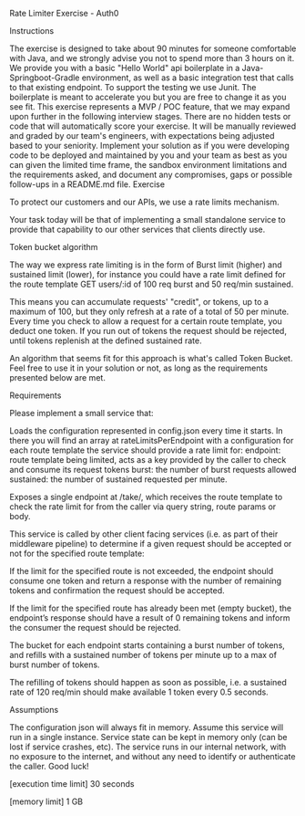 Rate Limiter Exercise - Auth0

Instructions

The exercise is designed to take about 90 minutes for someone comfortable with Java, and we strongly advise you not to spend more than 3 hours on it.
We provide you with a basic "Hello World" api boilerplate in a Java-Springboot-Gradle environment, as well as a basic integration test that calls to that existing endpoint. To support the testing we use Junit.
The boilerplate is meant to accelerate you but you are free to change it as you see fit.
This exercise represents a MVP / POC feature, that we may expand upon further in the following interview stages.
There are no hidden tests or code that will automatically score your exercise. It will be manually reviewed and graded by our team's engineers, with expectations being adjusted based to your seniority.
Implement your solution as if you were developing code to be deployed and maintained by you and your team as best as you can given the limited time frame, the sandbox environment limitations and the requirements asked, and document any compromises, gaps or possible follow-ups in a README.md file.
Exercise

To protect our customers and our APIs, we use a rate limits mechanism.

Your task today will be that of implementing a small standalone service to provide that capability to our other services that clients directly use.

Token bucket algorithm

The way we express rate limiting is in the form of Burst limit (higher) and sustained limit (lower), for instance you could have a rate limit defined for the route template GET users/:id of 100 req burst and 50 req/min sustained.

This means you can accumulate requests' "credit", or tokens, up to a maximum of 100, but they only refresh at a rate of a total of 50 per minute. Every time you check to allow a request for a certain route template, you deduct one token. If you run out of tokens the request should be rejected, until tokens replenish at the defined sustained rate.

An algorithm that seems fit for this approach is what's called Token Bucket. Feel free to use it in your solution or not, as long as the requirements presented below are met.

Requirements

Please implement a small service that:

Loads the configuration represented in config.json every time it starts. In there you will find an array at rateLimitsPerEndpoint with a configuration for each route template the service should provide a rate limit for:
endpoint: route template being limited, acts as a key provided by the caller to check and consume its request tokens
burst: the number of burst requests allowed
sustained: the number of sustained requested per minute.

Exposes a single endpoint at /take/, which receives the route template to check the rate limit for from the caller via query string, route params or body.

This service is called by other client facing services (i.e. as part of their middleware pipeline) to determine if a given request should be accepted or not for the specified route template:

If the limit for the specified route is not exceeded, the endpoint should consume one token and return a response with the number of remaining tokens and confirmation the request should be accepted.

If the limit for the specified route has already been met (empty bucket), the endpoint’s response should have a result of 0 remaining tokens and inform the consumer the request should be rejected.

The bucket for each endpoint starts containing a burst number of tokens, and refills with a sustained number of tokens per minute up to a max of burst number of tokens.

The refilling of tokens should happen as soon as possible, i.e. a sustained rate of 120 req/min should make available 1 token every 0.5 seconds.


Assumptions

The configuration json will always fit in memory.
Assume this service will run in a single instance.
Service state can be kept in memory only (can be lost if service crashes, etc).
The service runs in our internal network, with no exposure to the internet, and without any need to identify or authenticate the caller.
Good luck!

[execution time limit] 30 seconds

[memory limit] 1 GB